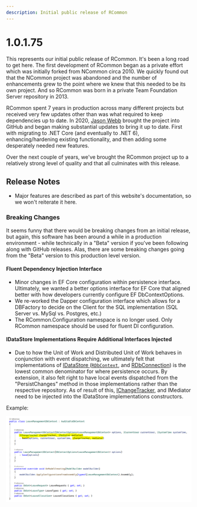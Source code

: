 ```yaml
---
description: Initial public release of RCommon
---
```


# 1.0.1.75

This represents our initial public release of RCommon. It's been a long road to get here. The first development of RCommon began as a private effort which was initially forked from NCommon circa 2010. We quickly found out that the NCommon project was abandoned and the number of enhancements grew to the point where we knew that this needed to be its own project. And so RCommon was born in a private Team Foundation Server repository in 2013.&#x20;

RCommon spent 7 years in production across many different projects but received very few updates other than was what required to keep dependencies up to date. In 2020, [Jason Webb](https://jasonwebb.net) brought the project into GitHub and began making substantial updates to bring it up to date. First with migrating to .NET Core (and eventually to .NET 6), enhancing/hardening existing functionality, and then adding some desperately needed new features.&#x20;

Over the next couple of years, we've brought the RCommon project up to a relatively strong level of quality and that all culminates with this release.&#x20;

## Release Notes

* Major features are described as part of this website's documentation, so we won't reiterate it here.&#x20;

### Breaking Changes

It seems funny that there would be breaking changes from an initial release, but again, this software has been around a while in a production environment - while technically in a "Beta" version if you've been following along with GitHub releases. Alas, there are some breaking changes going from the "Beta" version to this production level version.&#x20;

#### Fluent Dependency Injection Interface

* Minor changes in EF Core configuration within persistence interface. Ultimately, we wanted a better options interface for EF Core that aligned better with how developers currently configure EF DbContextOptions.&#x20;
* We re-worked the Dapper configuration interface which allows for a DBFactory to decide on the Client for the SQL implementation (SQL Server vs. MySql vs. Postgres, etc.)
* The RCommon.Configuration namespace is no longer used. Only RCommon namespace should be used for fluent DI configuration.&#x20;

#### IDataStore Implementations Require Additional Interfaces Injected

* Due to how the Unit of Work and Distributed Unit of Work behaves in conjunction with event dispatching, we ultimately felt that implementations of [IDataStore ](https://github.com/RCommon-Team/RCommon/blob/main/Src/RCommon.DataServices/IDataStore.cs)([`RDbContext`](https://github.com/RCommon-Team/RCommon/blob/main/Src/RCommon.Persistence.EfCore/RCommonDbContext.cs), and [RDbConnection](https://github.com/RCommon-Team/RCommon/blob/main/Src/RCommon.DataServices/Sql/RDbConnection.cs)) is the lowest common denominator for where persistence occurs. By extension, it also felt right to have local events dispatched from the "PersistChanges" method in those implementations rather than the respective repository. As of result of this, [IChangeTracker](https://github.com/RCommon-Team/RCommon/blob/main/Src/RCommon.BusinessEntities/IChangeTracker.cs), and IMediator need to be injected into the IDataStore implementations constructors.&#x20;

Example:

<img src="../../.gitbook/assets/image.png" alt="Example" data-size="original">
